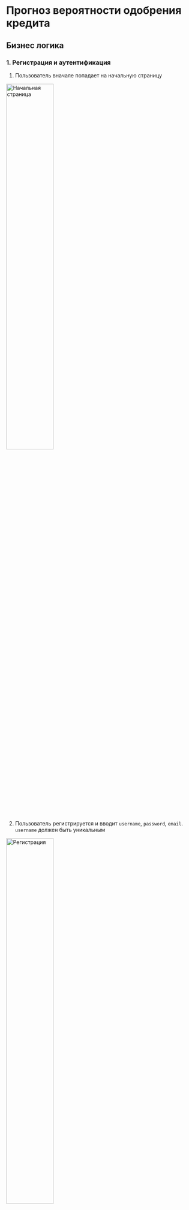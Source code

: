 # Прогноз вероятности одобрения кредита

## Бизнес логика

###  1. Регистрация и аутентификация
1. Пользователь вначале попадает на начальную страницу

<img src="img/main_site.png" alt="Начальная страница" style="width:50%; height:auto;">

2. Пользователь регистрируется и вводит `username`, `password`, `email`. `username` должен быть уникальным

<img src="img/Register.png" alt="Регистрация" style="width:50%; height:auto;">

3. Пароль хранится в хешированном виде (`bcrypt`)

4. Пользователь авторизуется после регистрации
    - При успешном входе генерируется `JWT-токен` с ограниченным временем жизни а также появляются защищённые `роуты` меню для пользователя


|   |  | 
|:-------|:-------|
| <img src="img/login.png" alt="авторизация" style="width:50%; height:auto;"> | <img src="img/safty_routes.png" alt="защищённые роуты" >  | 


### 2. Работа с прогнозами
1. Пользователь выбирает одну из модель:
    - `Logistic Regression`
    - `Random Forest`
    - `CatBoost`

<img src="img/models.png" alt="Выбор модели" style="width:50%; height:auto;">

2. Пользователь вводит данные: 
    * `person_age`: возраст кандидата.
    * `person_income`: сколько денег кандидат зарабатывает в год.
    * `person_emp_length`: сколько лет работает кандидат.
    * `loan_intent`: причина, по которой кандидату нужен кредит.
    * `loan_grade`: оценка, показывающая, насколько кандидат надежен в погашении кредитов.
    * `loan_amnt`: сумма денег, которую кандидат хочет занять.
    * `loan_int_rate`: процентная ставка, взимаемая по кредиту.
    * `loan_percent_income`: какой процент дохода кандидата пойдет на выплаты по кредиту.
    * `cb_person_default_on_file`: показывает, были ли просрочки по кредиту у кандидата.
    * `cb_person_cred_hist_length`: Как долго у кандидата была кредитная история 

<img src="img/data_form.png" alt="Форма для данных" style="width:50%; height:auto;">

3. Система проверяет достаточность средств на балансе
4. При успешной проверке:
    - Списывается стоимость прогноза
    - Создается транзакция
    - Задача отправляется в `Celery`
    - Создается запись в `UserPrediction`

5. Фоновая задача `monitor_task` периодически проверяет статус выполнения и обновляет результаты

### 3. Управление балансом
1. Пользователь может пополнять баланс

<img src="img/replenish_balance.png" alt="Пополнение баланса" style="width:50%; height:auto;">

2. Каждое пополнение фиксируется в транзакциях

<img src="img/trans_history.png" alt="История транзакций" style="width:50%; height:auto;">

3. При использовании моделей баланс автоматически уменьшается

### 4. Получение статистики
1. Пользователь может просматривать:
    - Описание доступных моделей
    - Историю своих прогнозов
    - Историю транзакций (пополнений или расходов)

<img src="img/history_predict.png" alt="История прогноза" style="width:50%; height:auto;">


### 5. Логирование

Логирование производится и записывается в папку `logs` для каждого пользователя


### 6. Базы данных

Используется база данных SQLite со следующими таблицами

---

#### 📌 **Содержание**  
1. [Users](#-users)  
2. [UserTransaction](#-usertransaction)  
3. [TaskStatus](#-taskstatus)  
4. [UserPrediction](#-userprediction)  
5. [Models](#-models)  

---

#### 👥 **Users**  
**Описание:** Хранит данные о пользователях системы.  

| Поле          | Тип         | Описание                          | Дополнительно               |
|---------------|-------------|-----------------------------------|-----------------------------|
| `id`          | `Integer`   | Уникальный идентификатор          | `PRIMARY KEY, AUTOINCREMENT`|
| `username`    | `String`    | Имя пользователя                  |                             |
| `email`       | `String`    | Электронная почта                 |                             |
| `password`    | `String`    | Пароль (хешированный)             |                             |
| `authtime`    | `DateTime`  | Время последней авторизации       |                             |
| `balance`     | `Float`     | Текущий баланс                    | `DEFAULT=5000`              |

---

#### 💰 **UserTransaction**  
**Описание:** Логирует финансовые транзакции пользователей.  

| Поле          | Тип         | Описание                          | Связи                  |
|---------------|-------------|-----------------------------------|------------------------|
| `id`          | `Integer`   | Уникальный ID транзакции          | `PRIMARY KEY`          |
| `user_id`     | `Integer`   | ID пользователя                   | `→ Users.id`           |
| `task_id`     | `String`    | ID задачи                         |                        |
| `timestamp`   | `DateTime`  | Время транзакции                  |                        |
| `amount`      | `Float`     | Сумма транзакции                  |                        |
| `type`        | `String`    | Тип (`пополнение`/`покупка`)      |                        |
| `balance`     | `Float`     | Баланс после транзакции           |                        |

---

#### ✅ **TaskStatus**  
**Описание:** Отслеживает статусы задач пользователей.  

| Поле          | Тип         | Описание                          |  
|---------------|-------------|-----------------------------------|  
| `id`          | `Integer`   | Уникальный ID записи              |  
| `user_id`     | `Integer`   | ID пользователя                   |  
| `task_id`     | `String`    | ID задачи                         |  

---

#### 🔮 **UserPrediction**  
**Описание:** Содержит прогнозы пользователей и связанные метрики.  

| Поле                          | Тип         | Описание                                                                 |  
|-------------------------------|-------------|--------------------------------------------------------------------------|  
| `id`                          | `Integer`   | Уникальный ID прогноза                                                  |  
| `user_id`                     | `Integer`   | ID пользователя (`→ Users.id`)                                           |  
| `task_id`                     | `String`    | ID задачи                                                                |  
| `status`                      | `Boolean`   | Статус выполнения (`True`/`False`)                                       |  
| `timestamp`                   | `DateTime`  | Время создания/выполнения прогноза                                       |  
| `model_id`                    | `Integer`   | ID модели (`→ Models.id`)                                                |  
| `result`                      | `Float`     | Результат прогноза                                                       |  
| **Данные кандидата:**         |             |                                                                          |  
| `person_age`                  | `Integer`   | Возраст                                                                  |  
| `person_income`               | `Integer`   | Годовой доход ($)                                                        |  
| `person_emp_length`           | `Float`     | Опыт работы (годы)                                                       |  
| `loan_intent`                 | `String`    | Цель кредита                                                             |  
| `loan_grade`                  | `String`    | Кредитный рейтинг (A-F)                                                  |  
| `loan_amnt`                   | `Integer`   | Сумма кредита ($)                                                        |  
| `loan_int_rate`               | `Float`     | Процентная ставка (%)                                                    |  
| `loan_percent_income`         | `Float`     | % дохода на выплаты                                                      |  
| `cb_person_default_on_file`   | `String`    | Были ли дефолты (`Y`/`N`)                                                |  
| `cb_person_cred_hist_length`  | `Integer`   | Длина кредитной истории (годы)                                           |  

---

#### 🤖 **Models**  
**Описание:** Список доступных ML-моделей для прогнозирования.  

| Поле           | Тип        | Описание                          |  
|----------------|------------|-----------------------------------|  
| `id`           | `Integer`  | Уникальный ID модели              |  
| `name`         | `String`   | Название модели                   |  
| `cost`         | `Float`    | Стоимость использования ($)       |  
| `description`  | `String`   | Описание модели                   |  

---

#### 🔗 **Связи между таблицами**  
```mermaid
erDiagram
    Users ||--o{ UserTransaction : "совершает"
    Users ||--o{ TaskStatus : "имеет"
    Users ||--o{ UserPrediction : "создает"
    Models ||--o{ UserPrediction : "использует"
```


## Quick Start

1. Клонируем репозиторий
```cmd
git clone https://github.com/YarickVodila/billing_system.git
```

2. Создаём файл `.env`
    > Пример файла уже заполненного файла есть в корне проекта (`.env_example`). Необходимо только заменить `SECRET_KEY` на ваше слово, которое будет использоваться для шифрования `JWT` токена


3. Запускаем приложения с помощью `Docker-Compose`:

    - `build`
        ```cmd
        docker-compose up -d --build
        ```
    - `run`
        ```cmd
        docker-compose up -d
        ```
    - `stop`
        ```cmd
        docker-compose down
        ```

4. Endpoint сервиса
    - `API` - http://127.0.0.1:8000/docs#
    - `StreamLit` - http://127.0.0.1:8001